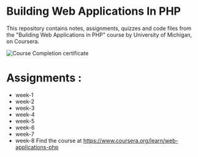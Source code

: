 # Building Web Applications In PHP
This repository contains notes, assignments, quizzes and code files from the "Building Web Applications in PHP" course by University of Michigan, on Coursera.


![Course Completion certificate]("spardn.github.io/Coursera-HTML-CSS-and-JavaScript-for-Web-Developers-master/certificate.png")



# Assignments :
* week-1  
* week-2 
* week-3 
* week-4 
* week-5
* week-6
* week-7
* week-8 
Find the course at https://www.coursera.org/learn/web-applications-php
